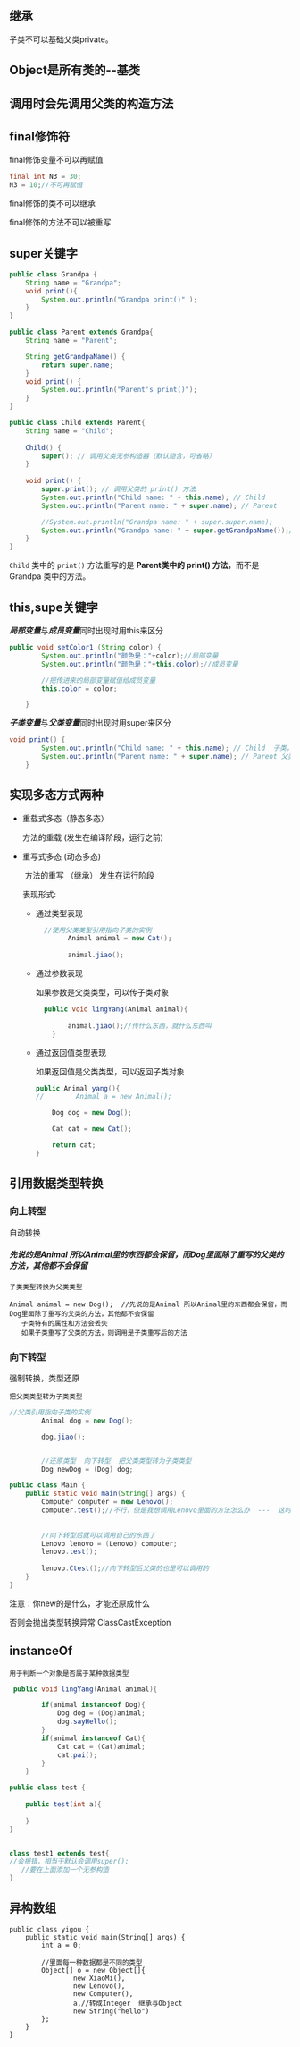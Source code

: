 ## 继承

子类不可以基础父类private。



## Object是所有类的--基类



## 调用时会先调用父类的构造方法

## final修饰符

final修饰变量不可以再赋值

```java
final int N3 = 30;
N3 = 10;//不可再赋值
```

final修饰的类不可以继承

final修饰的方法不可以被重写



## super关键字

```java
public class Grandpa {
    String name = "Grandpa";
    void print(){
        System.out.println("Grandpa print()" );
    }
}
```



```java
public class Parent extends Grandpa{
    String name = "Parent";

    String getGrandpaName() {
        return super.name;
    }
    void print() {
        System.out.println("Parent's print()");
    }
}
```



```java
public class Child extends Parent{
    String name = "Child";
    
    Child() {
        super(); // 调用父类无参构造器（默认隐含，可省略）
    }
    
    void print() {
        super.print(); // 调用父类的 print() 方法
        System.out.println("Child name: " + this.name); // Child
        System.out.println("Parent name: " + super.name); // Parent

        //System.out.println("Grandpa name: " + super.super.name);
        System.out.println("Grandpa name: " + super.getGrandpaName());//Grandpa
    }
}
```



`Child` 类中的 `print()` 方法重写的是 **Parent类中的 print() 方法**，而不是 Grandpa 类中的方法。

## this,supe关键字

***局部变量***与***成员变量***同时出现时用this来区分

```java
public void setColor1 (String color) {
        System.out.println("颜色是："+color);//局部变量
        System.out.println("颜色是："+this.color);//成员变量

        //把传进来的局部变量赋值给成员变量
        this.color = color;

    }
```

***子类变量***与***父类变量***同时出现时用super来区分

```java
void print() {
        System.out.println("Child name: " + this.name); // Child  子类，即本类的变量
        System.out.println("Parent name: " + super.name); // Parent 父类的变量
    }
```













## 实现多态方式两种

- 重载式多态（静态多态）

  方法的重载   (发生在编译阶段，运行之前)

- 重写式多态 (动态多态)

  ​	方法的重写 （继承） 发生在运行阶段

  表现形式:

  - 通过类型表现

    ```java
      //使用父类类型引用指向子类的实例
            Animal animal = new Cat();
            
            animal.jiao();
    ```

    

  - 通过参数表现

    如果参数是父类类型，可以传子类对象

    ```java
      public void lingYang(Animal animal){
          
            animal.jiao();//传什么东西，就什么东西叫
        }
    ```

    

  - 通过返回值类型表现

    如果返回值是父类类型，可以返回子类对象

     ```java
     public Animal yang(){
    //        Animal a = new Animal();
    
         Dog dog = new Dog();
    
         Cat cat = new Cat();
    
         return cat;
     }
     ```






## 引用数据类型转换

### 向上转型

自动转换

#### *先说的是Animal 所以Animal里的东西都会保留，而Dog里面除了重写的父类的方法，其他都不会保留*

```properties
子类类型转换为父类类型

Animal animal = new Dog();  //先说的是Animal 所以Animal里的东西都会保留，而Dog里面除了重写的父类的方法，其他都不会保留
   子类特有的属性和方法会丢失
   如果子类重写了父类的方法，则调用是子类重写后的方法
```

### 向下转型

强制转换，类型还原

```properties
把父类类型转为子类类型
```

```java
//父类引用指向子类的实例
        Animal dog = new Dog();

        dog.jiao();


        //还原类型  向下转型  把父类类型转为子类类型
        Dog newDog = (Dog) dog;
```





```java
public class Main {
    public static void main(String[] args) {
        Computer computer = new Lenovo();
        computer.test();//不行，但是我想调用Lenovo里面的方法怎么办  ---  这时用到向下转型
                        
                        
        //向下转型后就可以调用自己的东西了
        Lenovo lenovo = (Lenovo) computer;
        lenovo.test();
        
        lenovo.Ctest();//向下转型后父类的也是可以调用的
    }
}
```





注意：你new的是什么，才能还原成什么

否则会抛出类型转换异常   ClassCastException

## instanceOf

```properties
用于判断一个对象是否属于某种数据类型
```

```java
 public void lingYang(Animal animal){

        if(animal instanceof Dog){
            Dog dog = (Dog)animal;
            dog.sayHello();
        }
        if(animal instanceof Cat){
            Cat cat = (Cat)animal;
            cat.pai();
        }
    }
```





















```java
public class test {
    
    public test(int a){
        
    }
}


class test1 extends test{
//会报错，相当于默认会调用super();
   //要在上面添加一个无参构造
}
```





## 异构数组

```
public class yigou {
    public static void main(String[] args) {
        int a = 0;
        
        //里面每一种数据都是不同的类型
        Object[] o = new Object[]{
                new XiaoMi(),
                new Lenovo(),
                new Computer(),
                a,//转成Integer  继承与Object
                new String("hello")
        };
    }
}
```